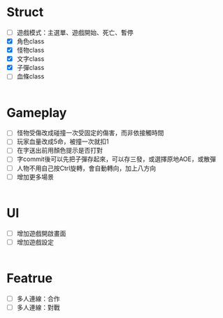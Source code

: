 # Struct
- [ ] 遊戲模式：主選單、遊戲開始、死亡、暫停
- [x] 角色class
- [x] 怪物class
- [x] 文字class
- [x] 子彈class
- [ ] 血條class
<br></br>
# Gameplay
- [ ] 怪物受傷改成碰撞一次受固定的傷害，而非依接觸時間
- [ ] 玩家血量改成5命，被撞一次就扣1
- [ ] 在字送出前用顏色提示是否打對
- [ ] 字commit後可以先把子彈存起來，可以存三發，或選擇原地AOE，或散彈
- [ ] 人物不用自己按Ctrl旋轉，會自動轉向，加上八方向
- [ ] 增加更多場景
<br></br>
# UI
- [ ] 增加遊戲開啟畫面
- [ ] 增加遊戲設定
<br></br>
# Featrue
- [ ] 多人連線：合作
- [ ] 多人連線：對戰
